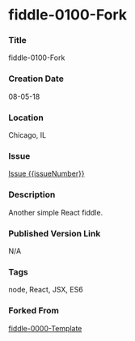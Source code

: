 fiddle-0100-Fork
======


### Title

fiddle-0100-Fork


### Creation Date

08-05-18


### Location

Chicago, IL


### Issue

[Issue {{issueNumber}}](https://github.com/bradyhouse/house/issues/{{issueNumber}})


### Description

Another simple React fiddle.


### Published Version Link

N/A


### Tags

node, React, JSX, ES6


### Forked From

[fiddle-0000-Template](../fiddle-0000-Template)
